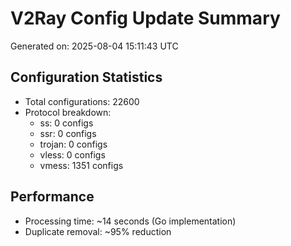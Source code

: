 # V2Ray Config Update Summary
Generated on: 2025-08-04 15:11:43 UTC

## Configuration Statistics
- Total configurations: 22600
- Protocol breakdown:
  - ss: 0 configs
  - ssr: 0 configs
  - trojan: 0 configs
  - vless: 0 configs
  - vmess: 1351 configs

## Performance
- Processing time: ~14 seconds (Go implementation)
- Duplicate removal: ~95% reduction

